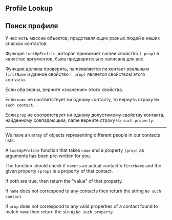 ## Profile Lookup

## Поиск профиля




У нас есть массив объектов, представляющих разных людей в наших списках контактов.

Функция `lookUpProfile`, которая принимает nameи свойство `( prop)` в качестве аргументов, была предварительно написана для вас.

Функция должна проверять, nameявляется ли контакт реальным `firstName` и данное свойство `( prop)` является свойством этого контакта.

Если оба верны, верните «значение» этого свойства.

Если `name` не соответствует ни одному контакту, то вернуть строку `No such contact`.

Если `prop` не соответствует ни одному допустимому свойству контакта, найденному совпадающим, name верните строку `No such property`.


<hr>



We have an array of objects representing different people in our contacts lists.

A `lookUpProfile` function that takes `name` and a property `(prop)` as arguments has been pre-written for you.

The function should check if `name` is an actual contact's `firstName` and the given property `(prop)` is a property of that contact.

If both are true, then return the "value" of that property.

If `name` does not correspond to any contacts then return the string `No such contact`.

If `prop` does not correspond to any valid properties of a contact found to match `name` then return the string `No such property`.
